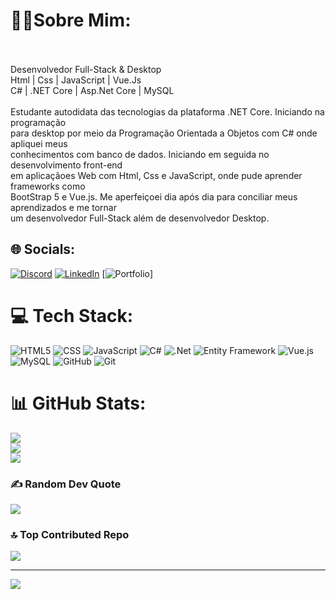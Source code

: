 # 🐱‍👤Sobre Mim:

<br><br>Desenvolvedor Full-Stack & Desktop<br>Html | Css | JavaScript | Vue.Js<br>C# | .NET Core | Asp.Net Core | MySQL<br><br>Estudante autodidata das tecnologias da plataforma .NET Core. Iniciando na programação<br>para desktop por meio da Programação Orientada a Objetos com C# onde apliquei meus <br>conhecimentos com banco de dados. Iniciando em seguida no desenvolvimento front-end<br>em aplicaçãoes Web com Html, Css e JavaScript, onde pude aprender frameworks como <br>BootStrap 5 e Vue.js. Me aperfeiçoei dia após dia para conciliar meus aprendizados e me tornar<br>um desenvolvedor Full-Stack além de desenvolvedor Desktop. 


## 🌐 Socials:
[![Discord](https://img.shields.io/badge/Discord-%237289DA.svg?logo=discord&logoColor=white)](https://discord.gg/naarazin_) [![LinkedIn](https://img.shields.io/badge/LinkedIn-%230077B5.svg?logo=linkedin&logoColor=white)](https://linkedin.com/in/ranyel-cerracena) [![Portfolio](https://ranyelcerracena.com.br)]

# 💻 Tech Stack:
![HTML5](https://img.shields.io/badge/html5-%23E34F26.svg?style=for-the-badge&logo=html5&logoColor=white) ![CSS](https://img.shields.io/badge/CSS-%231572B6.svg?style=for-the-badge&logo=css3&logoColor=white)
 ![JavaScript](https://img.shields.io/badge/javascript-%23323330.svg?style=for-the-badge&logo=javascript&logoColor=%23F7DF1E) ![C#](https://img.shields.io/badge/C%23-%237A0BC0.svg?style=for-the-badge&logo=c-sharp&logoColor=white)
 ![.Net](https://img.shields.io/badge/.NET-5C2D91?style=for-the-badge&logo=.net&logoColor=white) ![Entity Framework](https://img.shields.io/badge/Entity%20Framework-%23512BD4.svg?style=for-the-badge&logo=entity-framework&logoColor=white)
 ![Vue.js](https://img.shields.io/badge/vue.js-%2335495e.svg?style=for-the-badge&logo=vuedotjs&logoColor=%234FC08D) ![MySQL](https://img.shields.io/badge/mysql-4479A1.svg?style=for-the-badge&logo=mysql&logoColor=white) ![GitHub](https://img.shields.io/badge/github-%23121011.svg?style=for-the-badge&logo=github&logoColor=white) ![Git](https://img.shields.io/badge/git-%23F05033.svg?style=for-the-badge&logo=git&logoColor=white) 
# 📊 GitHub Stats:
![](https://github-readme-stats.vercel.app/api?username=RanyelCerracena&theme=tokyonight&hide_border=false&include_all_commits=true&count_private=false)<br/>
![](https://github-readme-streak-stats.herokuapp.com/?user=RanyelCerracena&theme=tokyonight&hide_border=false)<br/>
![](https://github-readme-stats.vercel.app/api/top-langs/?username=RanyelCerracena&theme=tokyonight&hide_border=false&include_all_commits=true&count_private=false&layout=compact)

### ✍️ Random Dev Quote
![](https://quotes-github-readme.vercel.app/api?type=vetical&theme=tokyonight)

### 🔝 Top Contributed Repo
![](https://github-contributor-stats.vercel.app/api?username=RanyelCerracena&limit=5&theme=tokyonight&combine_all_yearly_contributions=true)

---
[![](https://visitcount.itsvg.in/api?id=RanyelCerracena&icon=0&color=0)](https://visitcount.itsvg.in)

